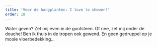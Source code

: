 ```yaml
---
title: 'Voor de hangplanten: I love to shower!'
order: 10
---
```



Water geven? Zet mij even in de gootsteen. Of nee, zet mij onder de douche! Ben ik thuis in de tropen ook gewend. En geen gedruppel op je mooie vloerbedekking…
